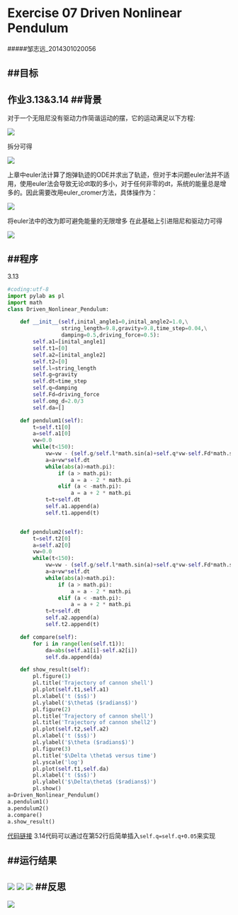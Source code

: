 # Exercise 07 Driven Nonlinear Pendulum
#####邹志远_2014301020056

##目标
---
作业3.13&3.14
##背景
---
对于一个无阻尼没有驱动力作简谐运动的摆，它的运动满足以下方程:

![](https://github.com/whobuki/computational_physics_N2014301020056/blob/master/ex7_5.png)  

拆分可得

![](https://github.com/whobuki/computational_physics_N2014301020056/blob/master/ex7_6.png)

上章中euler法计算了炮弹轨迹的ODE并求出了轨迹，但对于本问题euler法并不适用，使用euler法会导致无论dt取的多小，对于任何非零的dt，系统的能量总是增多的。因此需要改用euler_cromer方法，具体操作为：

![](https://github.com/whobuki/computational_physics_N2014301020056/blob/master/ex7_7.png)

将euler法中的<img src="http://latex.codecogs.com/gif.latex?\omega_i" alt="" title="" />改为<img src="http://latex.codecogs.com/gif.latex?\omega_{i+1}" alt="" title="" />即可避免能量的无限增多
在此基础上引进阻尼和驱动力可得

![](https://github.com/whobuki/computational_physics_N2014301020056/blob/master/ex7_8.png)

##程序
---
3.13
```python
#coding:utf-8
import pylab as pl
import math
class Driven_Nonlinear_Pendulum:

    def __init__(self,inital_angle1=0,inital_angle2=1.0,\
                 string_length=9.8,gravity=9.8,time_step=0.04,\
                 damping=0.5,driving_force=0.5):
        self.a1=[inital_angle1]
        self.t1=[0]
        self.a2=[inital_angle2]
        self.t2=[0]
        self.l=string_length
        self.g=gravity
        self.dt=time_step
        self.q=damping
        self.Fd=driving_force
        self.omg_d=2.0/3
        self.da=[]

    def pendulum1(self):
        t=self.t1[0]
        a=self.a1[0]
        vw=0.0
        while(t<150):
            vw=vw - (self.g/self.l*math.sin(a)+self.q*vw-self.Fd*math.sin(self.omg_d*t))*self.dt
            a=a+vw*self.dt
            while(abs(a)>math.pi):
                if (a > math.pi):
                    a = a - 2 * math.pi
                elif (a < -math.pi):
                    a = a + 2 * math.pi
            t=t+self.dt
            self.a1.append(a)
            self.t1.append(t)


    def pendulum2(self):
        t=self.t2[0]
        a=self.a2[0]
        vw=0.0
        while(t<150):
            vw=vw - (self.g/self.l*math.sin(a)+self.q*vw-self.Fd*math.sin(self.omg_d*t))*self.dt
            a=a+vw*self.dt
            while(abs(a)>math.pi):
                if (a > math.pi):
                    a = a - 2 * math.pi
                elif (a < -math.pi):
                    a = a + 2 * math.pi
            t=t+self.dt
            self.a2.append(a)
            self.t2.append(t)

    def compare(self):
        for i in range(len(self.t1)):
            da=abs(self.a1[i]-self.a2[i])
            self.da.append(da)

    def show_result(self):
        pl.figure(1)
        pl.title('Trajectory of cannon shell')
        pl.plot(self.t1,self.a1)
        pl.xlabel('t ($s$)')
        pl.ylabel('$\theta$ ($radians$)')
        pl.figure(2)
        pl.title('Trajectory of cannon shell')
        pl.title('Trajectory of cannon shell2')
        pl.plot(self.t2,self.a2)
        pl.xlabel('t ($s$)')
        pl.ylabel('$\theta ($radians$)')
        pl.figure(3)
        pl.title('$\Delta \theta$ versus time')
        pl.yscale('log')
        pl.plot(self.t1,self.da)
        pl.xlabel('t ($s$)')
        pl.ylabel('$\Delta\theta$ ($radians$)')
        pl.show()
a=Driven_Nonlinear_Pendulum()
a.pendulum1()
a.pendulum2()
a.compare()
a.show_result()
```
[代码链接](https://github.com/whobuki/computational_physics_N2014301020056/blob/master/exercise07.py)
3.14代码可以通过在第52行后简单插入```self.q=self.q+0.05```来实现

##运行结果
---
![](https://github.com/whobuki/computational_physics_N2014301020056/blob/master/ex7_1.png)
![](https://github.com/whobuki/computational_physics_N2014301020056/blob/master/ex7_2.png)
![](https://github.com/whobuki/computational_physics_N2014301020056/blob/master/ex7_3.png)
##反思
---
![](https://github.com/whobuki/computational_physics_N2014301020056/blob/master/ex7_4.png)
